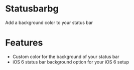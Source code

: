# Statusbarbg
Add a background color to your status bar
# Features
- Custom color for the background of your status bar 
- iOS 6 status bar background option for your iOS 6 setup
